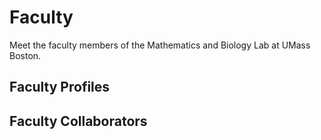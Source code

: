 # Faculty

Meet the faculty members of the Mathematics and Biology Lab at UMass Boston.

## Faculty Profiles

<!-- This section is automatically populated with faculty profiles -->
<!-- material/tags { include: [faculty] } -->

<!-- Note: Faculty profiles are automatically populated from the profiles directory -->
<!-- To add a new faculty member, create a markdown file in the profiles directory with 'role: faculty' in the front matter -->

## Faculty Collaborators

<!-- You can still add collaborator information manually here -->
<!-- Or create a new 'collaborator' role tag for profiles -->

